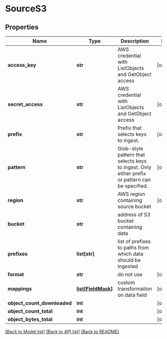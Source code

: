 # SourceS3

## Properties
Name | Type | Description | Notes
------------ | ------------- | ------------- | -------------
**access_key** | **str** | AWS credential with ListObjects and GetObject access | [optional] 
**secret_access** | **str** | AWS credential with ListObjects and GetObject access | [optional] 
**prefix** | **str** | Prefix that selects keys to ingest. | [optional] 
**pattern** | **str** | Glob-style pattern that selects keys to ingest. Only either prefix or pattern can be specified. | [optional] 
**region** | **str** | AWS region containing source bucket | [optional] 
**bucket** | **str** | address of S3 bucket containing data | 
**prefixes** | **list[str]** | list of prefixes to paths from which data should be ingested | 
**format** | **str** | do not use | [optional] 
**mappings** | [**list[FieldMask]**](FieldMask.md) | custom transformation on data field | [optional] 
**object_count_downloaded** | **int** |  | [optional] 
**object_count_total** | **int** |  | [optional] 
**object_bytes_total** | **int** |  | [optional] 

[[Back to Model list]](../README.md#documentation-for-models) [[Back to API list]](../README.md#documentation-for-api-endpoints) [[Back to README]](../README.md)


